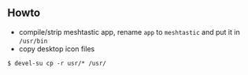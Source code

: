 Howto
-----

- compile/strip meshtastic app, rename `app` to `meshtastic` and put it in
  `/usr/bin`
- copy desktop icon files
```
$ devel-su cp -r usr/* /usr/
```
